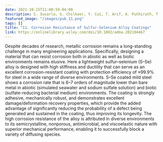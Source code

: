 ```yaml
---
date: 2021-10-15T11:00:59-04:00
description: S. Susarla, G. Chilkoor, Y. Cui, T. Arif, A. Puthirath, T. Tsafack, P. Sudeep, S. Castro-Pardo, M. Barnes, R. Verduzco, N. Koratkar, T. Filleter, G. Venkataramana, M. Rahman, P. Ajayan
featured_image: "/images/pub_11.png"
tags: []
title: "11. Corrosion Resistance of Sulfur-Selenium Alloy Coatings"
link: https://onlinelibrary.wiley.com/doi/10.1002/adma.202104467
---
```


 Despite decades of research, metallic corrosion remains a long-standing challenge in many engineering applications. Specifically, designing a material that can resist corrosion both in abiotic as well as biotic environments remains elusive. Here a lightweight sulfur–selenium (S–Se) alloy is designed with high stiffness and ductility that can serve as an excellent corrosion-resistant coating with protection efficiency of ≈99.9% for steel in a wide range of diverse environments. S–Se coated mild steel shows a corrosion rate that is 6–7 orders of magnitude lower than bare metal in abiotic (simulated seawater and sodium sulfate solution) and biotic (sulfate-reducing bacterial medium) environments. The coating is strongly adhesive, mechanically robust, and demonstrates excellent damage/deformation recovery properties, which provide the added advantage of significantly reducing the probability of a defect being generated and sustained in the coating, thus improving its longevity. The high corrosion resistance of the alloy is attributed in diverse environments to its semicrystalline, nonporous, antimicrobial, and viscoelastic nature with superior mechanical performance, enabling it to successfully block a variety of diffusing species.
